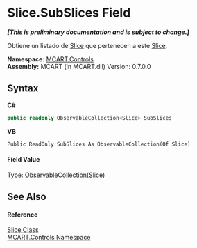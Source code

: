 # Slice.SubSlices Field
 _**\[This is preliminary documentation and is subject to change.\]**_

Obtiene un listado de <a href="3e9e5a54-7858-7ced-36fe-222892674015">Slice</a> que pertenecen a este <a href="3e9e5a54-7858-7ced-36fe-222892674015">Slice</a>.

**Namespace:**&nbsp;<a href="1c9d7a8e-81d4-838a-f87d-7379b253b6ce">MCART.Controls</a><br />**Assembly:**&nbsp;MCART (in MCART.dll) Version: 0.7.0.0

## Syntax

**C#**<br />
``` C#
public readonly ObservableCollection<Slice> SubSlices
```

**VB**<br />
``` VB
Public ReadOnly SubSlices As ObservableCollection(Of Slice)
```


#### Field Value
Type: <a href="http://msdn2.microsoft.com/es-es/library/ms668604" target="_blank">ObservableCollection</a>(<a href="3e9e5a54-7858-7ced-36fe-222892674015">Slice</a>)

## See Also


#### Reference
<a href="3e9e5a54-7858-7ced-36fe-222892674015">Slice Class</a><br /><a href="1c9d7a8e-81d4-838a-f87d-7379b253b6ce">MCART.Controls Namespace</a><br />